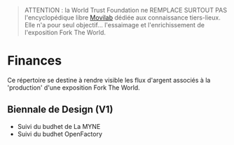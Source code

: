 > ATTENTION : la World Trust Foundation ne REMPLACE SURTOUT PAS l'encyclopédique libre [Movilab](http://movilab.org/index.php?title=Accueil) dédiée aux connaissance tiers-lieux. Elle n'a pour seul objectif... l'essaimage et l'enrichissement de l'exposition Fork The World.

# Finances

Ce répertoire se destine à rendre visible les flux d'argent associés à la 'production' d'une exposition Fork The World. 

## Biennale de Design (V1)

* Suivi du budhet de La MYNE
* Suivi du budhet OpenFactory
